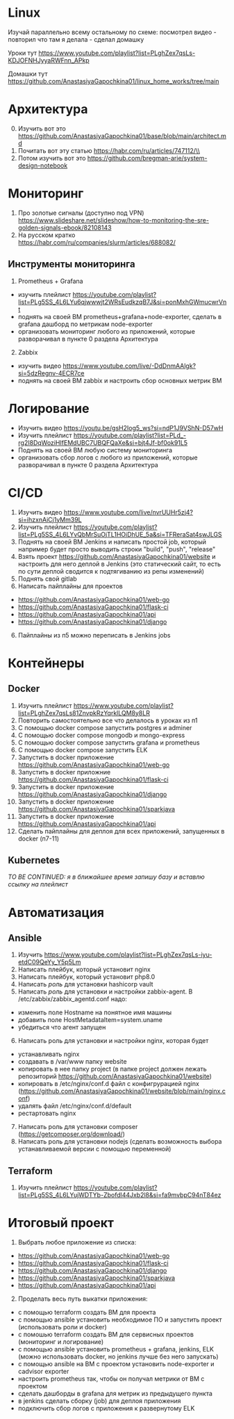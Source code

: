 # Linux
Изучай параллельно всему остальному по схеме: посмотрел видео - повторил что там я делала - сделал домашку

Уроки тут https://www.youtube.com/playlist?list=PLghZex7qsLs-KDJOFNHJyyaRWFnn_APkp

Домашки тут https://github.com/AnastasiyaGapochkina01/linux_home_works/tree/main
# Архитектура
0) Изучить вот это https://github.com/AnastasiyaGapochkina01/base/blob/main/architect.md
1) Почитать вот эту статью https://habr.com/ru/articles/747112/\\
2) Потом изучить вот это https://github.com/bregman-arie/system-design-notebook
# Мониторинг
1) Про золотые сигналы (доступно под VPN) https://www.slideshare.net/slideshow/how-to-monitoring-the-sre-golden-signals-ebook/82108143
2) На русском кратко https://habr.com/ru/companies/slurm/articles/688082/
## Инструменты мониторинга
1) Prometheus + Grafana
- изучить плейлист https://youtube.com/playlist?list=PLg5SS_4L6LYu6qjwwwjt2WRsEudkzqB7J&si=ponMxhGWmucwrVnt
- поднять на своей ВМ prometheus+grafana+node-exporter, сделать в grafana дашборд по метрикам node-exporter
- организовать мониторинг любого из приложений, которые разворачивал в пункте 0 раздела Архитектура
2) Zabbix
- изучить видео https://www.youtube.com/live/-DdDnmAAlgk?si=5dzRegnv-4ECR7ce
- поднять на своей ВМ zabbix и настроить сбор основных метрик ВМ
# Логирование
- Изучить видео https://youtu.be/gsH2Iog5_ws?si=ndP1J9VShN-D57wH
- Изучить плейлист https://youtube.com/playlist?list=PLd_-rg2I8DqWoziHIfEMdUBC7UBQFQaXe&si=bjt4Jf-bf0ok91L5
- Поднять на своей ВМ любую систему мониторинга
- организовать сбор логов с любого из приложений, которые разворачивал в пункте 0 раздела Архитектура
# CI/CD
1) Изучить видео https://www.youtube.com/live/nvrUUHr5zj4?si=ihzxnAiCj1yMm39L
2) Изучить плейлист https://youtube.com/playlist?list=PLg5SS_4L6LYvQbMrSuOjTL1HOiDhUE_5a&si=TFReraSat4swJLGS
3) Поднять на своей ВМ Jenkins и написать простой job, который например будет просто выводить строки "build", "push", "release"
4) Взять проект https://github.com/AnastasiyaGapochkina01/website и настроить для него деплой в Jenkins (это статический сайт, то есть по сути деплой сводится к подтягиванию из репы изменений)
5) Поднять свой gitlab
6) Написать пайплайны для проектов
- https://github.com/AnastasiyaGapochkina01/web-go
- https://github.com/AnastasiyaGapochkina01/flask-ci
- https://github.com/AnastasiyaGapochkina01/api
- https://github.com/AnastasiyaGapochkina01/django
6) Пайплайны из п5 можно переписать в Jenkins jobs
# Контейнеры
## Docker
1) Изучить плейлист https://www.youtube.com/playlist?list=PLghZex7qsLs81ZnvpkRzYqrklLQM8y8LR
2) Повторить самостоятельно все что делалось в уроках из п1
3) С помощью docker compose запустить postgres и adminer
4) С помощью docker compose mongodb и mongo-express
5) С помощью docker compose запустить grafana и prometheus
6) С помощью docker compose запустить ELK
7) Запустить в docker приложение https://github.com/AnastasiyaGapochkina01/web-go
8) Запустить в docker приложние https://github.com/AnastasiyaGapochkina01/flask-ci
9) Запустить в docker приложение https://github.com/AnastasiyaGapochkina01/django
10) Запустить в docker приложение https://github.com/AnastasiyaGapochkina01/sparkjava
11) Запустить в docker приложение https://github.com/AnastasiyaGapochkina01/api
12) Сделать пайплайны для деплоя для всех приложений, запущенных в docker (п7-11)
## Kubernetes
_TO BE CONTINUED: я в ближайшее время запишу базу и вставлю ссылку на плейлист_
# Автоматизация
## Ansible
1) Изучить https://www.youtube.com/playlist?list=PLghZex7qsLs-iyu-etdC09QeYy_Y5p5Lm
2) Написать плейбук, который установит nginx
3) Написать плейбук, который установит php8.0
4) Написать *роль*  для установки hashicorp vault
5) Написать *роль*  для установки и настройки zabbix-agent. В /etc/zabbix/zabbix_agentd.conf надо:
- изменить поле Hostname на понятное имя машины
- добавить поле HostMetadataItem=system.uname
- убедиться что агент запущен
6) Написать роль для установки и настройки nginx, которая будет
- устанавливать nginx
- создавать в /var/www папку website
- копировать в нее папку project (в папке project должен лежать репозиторий https://github.com/AnastasiyaGapochkina01/website)
- копировать в /etc/nginx/conf.d файл с конфигрурацией nginx (https://github.com/AnastasiyaGapochkina01/website/blob/main/nginx.conf)
- удалять файл /etc/nginx/conf.d/default
- рестартовать nginx
7) Написать роль для установки composer (https://getcomposer.org/download/)
8) Написать роль для установки nodejs (сделать возможность выбора устанавливаемой версии с помощью переменной)
## Terraform
1) Изучить плейлист https://youtube.com/playlist?list=PLg5SS_4L6LYujWDTYb-Zbofdl44Jxb2l8&si=fa9mvbpC94nT84ez
# Итоговый проект
1) Выбрать любое приложение из списка:
- https://github.com/AnastasiyaGapochkina01/web-go
- https://github.com/AnastasiyaGapochkina01/flask-ci
- https://github.com/AnastasiyaGapochkina01/django
- https://github.com/AnastasiyaGapochkina01/sparkjava
- https://github.com/AnastasiyaGapochkina01/api
2) Проделать весь путь выкатки приложения:
- с помощью terraform создать ВМ для проекта
- с помощью ansible установить необходимое ПО и запустить проект (использовать роли и docker)
- с помошью terraform создать ВМ для сервисных проектов (мониторинг и логирование)
- с помощью ansible установить prometheus + grafana, jenkins, ELK (можно использовать docker, но jenkins лучше без него запускать)
- с помощью ansible на ВМ с проектом установить node-exporter и cadvisor exporter
- настроить prometheus так, чтобы он получал метрики от ВМ с проектом
- сделать дашборды в grafana для метрик из предыдущего пункта
- в jenkins сделать сборку (job) для деплоя приложения
- подключить сбор логов с приложения к развернутому ELK
